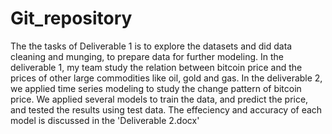 # Git_repository
The the tasks of Deliverable 1 is to explore the datasets and did data cleaning and munging, 
to prepare data for further modeling.
In the deliverable 1, my team study the relation between bitcoin price and the prices of other 
large commodities like oil, gold and gas.
In the deliverable 2, we applied time series modeling to study the change pattern of bitcoin price. 
We applied several models to train the data, and predict the price, and tested the results using test data.
The effeciency and accuracy of each model is discussed in the 'Deliverable 2.docx'
